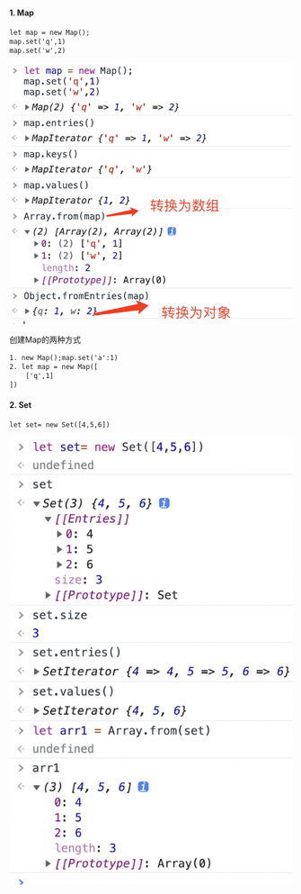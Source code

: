 #### 1. Map
```
let map = new Map();
map.set('q',1)
map.set('w',2)
```
<img src="../imgs/mapToObject.png" />

创建Map的两种方式
```
1. new Map();map.set('a':1)
2. let map = new Map([
    ['q',1]
])
```
#### 2. Set

```
let set= new Set([4,5,6])
```
<img src="../imgs/set.png" />
